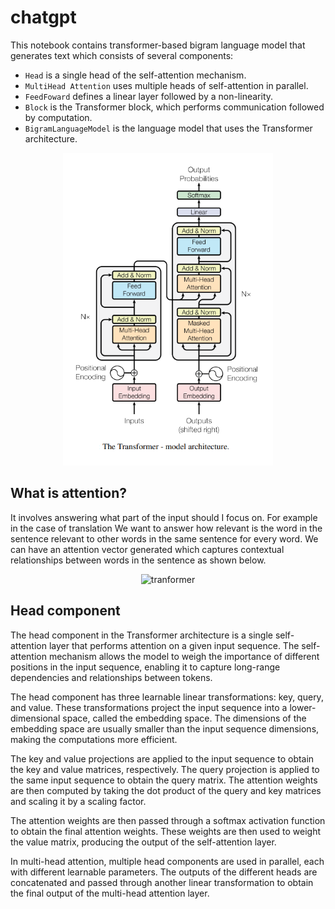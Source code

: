 # chatgpt
This notebook contains transformer-based bigram language model that generates text which consists of several components:
* `Head` is a single head of the self-attention mechanism.
* `MultiHead Attention` uses multiple heads of self-attention in parallel.
* `FeedFoward` defines a linear layer followed by a non-linearity.
* `Block` is the Transformer block, which performs communication followed by computation.
* `BigramLanguageModel` is the language model that uses the Transformer architecture.

<p align="center">
  <img src="https://github.com/mahtaz/chatgpt/blob/main/images/transformer%20(2).jpg" alt="tranformer" height="500">
</p>

##  What is attention?
It involves answering what part of the input should I focus on. For example in the case of translation We want to answer how relevant is the word in the
sentence relevant to other words in the same sentence for every word. We can have an attention vector generated which captures contextual relationships
between words in the sentence as shown below.

<p align="center">
  <img src="https://github.com/mahtaz/chatgpt/blob/main/images/attention%20(2).jpg" alt="tranformer" height="500">
</p>

## Head component

The head component in the Transformer architecture is a single self-attention layer that performs attention on a given input sequence. The self-attention mechanism allows the model to weigh the importance of different positions in the input sequence, enabling it to capture long-range dependencies and relationships between tokens.

The head component has three learnable linear transformations: key, query, and value. These transformations project the input sequence into a lower-dimensional space, called the embedding space. The dimensions of the embedding space are usually smaller than the input sequence dimensions, making the computations more efficient.

The key and value projections are applied to the input sequence to obtain the key and value matrices, respectively. The query projection is applied to the same input sequence to obtain the query matrix. The attention weights are then computed by taking the dot product of the query and key matrices and scaling it by a scaling factor.

The attention weights are then passed through a softmax activation function to obtain the final attention weights. These weights are then used to weight the value matrix, producing the output of the self-attention layer.

In multi-head attention, multiple head components are used in parallel, each with different learnable parameters. The outputs of the different heads are concatenated and passed through another linear transformation to obtain the final output of the multi-head attention layer.

